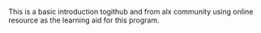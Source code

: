 This is a basic introduction togithub and from alx community using online resource as the learning aid for this program.
